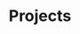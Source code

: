 ---
layout: archive
permalink: /projects/
title: "Projects"
author_profile: true
header:
	image: "/images/appicon.png"
---